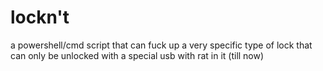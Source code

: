 # lockn't
a powershell/cmd script that can fuck up a very specific type of lock that can only be unlocked with a special usb with rat in it (till now)
